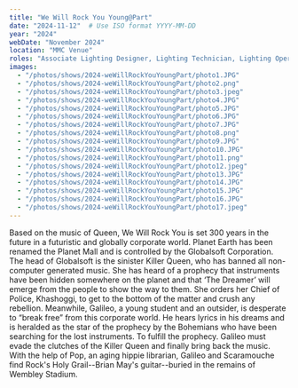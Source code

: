 ```yaml
---
title: "We Will Rock You Young@Part"
date: "2024-11-12"  # Use ISO format YYYY-MM-DD
year: "2024"
webDate: "November 2024"
location: "MMC Venue"
roles: "Associate Lighting Designer, Lighting Technician, Lighting Operator"
images:
  - "/photos/shows/2024-weWillRockYouYoungPart/photo1.JPG"
  - "/photos/shows/2024-weWillRockYouYoungPart/photo2.png"
  - "/photos/shows/2024-weWillRockYouYoungPart/photo3.jpeg"
  - "/photos/shows/2024-weWillRockYouYoungPart/photo4.JPG"
  - "/photos/shows/2024-weWillRockYouYoungPart/photo5.JPG"
  - "/photos/shows/2024-weWillRockYouYoungPart/photo6.JPG"
  - "/photos/shows/2024-weWillRockYouYoungPart/photo7.JPG"
  - "/photos/shows/2024-weWillRockYouYoungPart/photo8.png"
  - "/photos/shows/2024-weWillRockYouYoungPart/photo9.JPG"
  - "/photos/shows/2024-weWillRockYouYoungPart/photo10.JPG"
  - "/photos/shows/2024-weWillRockYouYoungPart/photo11.png"
  - "/photos/shows/2024-weWillRockYouYoungPart/photo12.jpeg"
  - "/photos/shows/2024-weWillRockYouYoungPart/photo13.JPG"
  - "/photos/shows/2024-weWillRockYouYoungPart/photo14.JPG"
  - "/photos/shows/2024-weWillRockYouYoungPart/photo15.JPG"
  - "/photos/shows/2024-weWillRockYouYoungPart/photo16.JPG"
  - "/photos/shows/2024-weWillRockYouYoungPart/photo17.jpeg"
---
```

Based on the music of Queen, We Will Rock You is set 300 years in the future in a futuristic and globally corporate world. Planet Earth has been renamed the Planet Mall and is controlled by the Globalsoft Corporation. The head of Globalsoft is the sinister Killer Queen, who has banned all non-computer generated music. She has heard of a prophecy that instruments have been hidden somewhere on the planet and that ‘The Dreamer’ will emerge from the people to show the way to them. She orders her Chief of Police, Khashoggi, to get to the bottom of the matter and crush any rebellion. Meanwhile, Galileo, a young student and an outsider, is desperate to “break free” from this corporate world. He hears lyrics in his dreams and is heralded as the star of the prophecy by the Bohemians who have been searching for the lost instruments. To fulfill the prophecy. Galileo must evade the clutches of the Killer Queen and finally bring back the music. With the help of Pop, an aging hippie librarian, Galileo and Scaramouche find Rock's Holy Grail--Brian May's guitar--buried in the remains of Wembley Stadium.